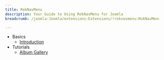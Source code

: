 ```yaml
---
title: RokNavMenu
description: Your Guide to Using RokNavMenu for Joomla
breadcrumb: /joomla:Joomla/extensions:Extensions/!roknavmenu:RokNavMenu

---
```


* Basics
    * [Introduction]()
* Tutorials
    * [Album Gallery]()
